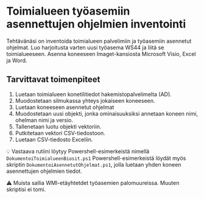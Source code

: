# Toimialueen työasemiin asennettujen ohjelmien inventointi

Tehtävänäsi on inventoida toimialueen palvelimiin ja työasemiin asennetut
ohjelmat. Luo harjoitusta varten uusi työasema WS44 ja liitä se toimialueeseen.
Asenna koneeseen Imaget-kansiosta Microsoft Visio, Excel ja Word.

## Tarvittavat toimenpiteet

1. Luetaan toimialueen konetilitiedot hakemistopalvelimelta (AD).
2. Muodostetaan silmukassa yhteys jokaiseen koneeseen.
3. Luetaan koneeseen asennetut ohjelmat
4. Muodostetaan uusi objekti, jonka ominaisuuksiksi annetaan koneen nimi,
ohelman nimi ja versio.
5. Tallenetaan luotu objekti vektoriin.
6. Putkitetaan vektori CSV-tiedostoon.
7. Luetaan CSV-tiedosto Exceliin.

:bulb: Vastaava rutiini löytyy Powershell-esimerkeistä nimellä `DokumentoiToimialueenBiosit.ps1`
Powershell-esimerkeistä löydät myös skriptin `DokumentoiAsennetutOhjelmat.ps1`,
jolla luetaan yhden koneen asennettujen ohjelmien tiedot.

:warning: Muista sallia WMI-etäyhtetdet työasemien palomuureissa. Muuten
skriptisi ei tomi. 
